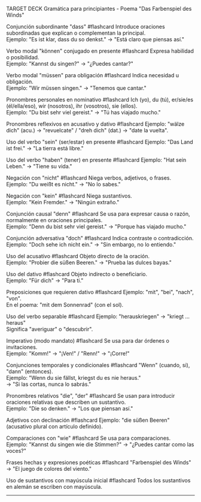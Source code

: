 TARGET DECK
Gramática para principiantes - Poema "Das Farbenspiel des Winds"

Conjunción subordinante "dass" #flashcard
Introduce oraciones subordinadas que explican o complementan la principal.  
Ejemplo: "Es ist klar, dass du so denkst." → "Está claro que piensas así."
<!--ID: 1748704395159-->


Verbo modal "können" conjugado en presente #flashcard
Expresa habilidad o posibilidad.  
Ejemplo: "Kannst du singen?" → "¿Puedes cantar?"
<!--ID: 1748704395199-->


Verbo modal "müssen" para obligación #flashcard
Indica necesidad u obligación.  
Ejemplo: "Wir müssen singen." → "Tenemos que cantar."
<!--ID: 1748704395244-->


Pronombres personales en nominativo #flashcard
Ich (yo), du (tú), er/sie/es (él/ella/eso), wir (nosotros), ihr (vosotros), sie (ellos).  
Ejemplo: "Du bist sehr viel gereist." → "Tú has viajado mucho."
<!--ID: 1748704395286-->


Pronombres reflexivos en acusativo y dativo #flashcard
Ejemplo: "wälze dich" (acu.) → "revuelcate" / "dreh dich" (dat.) → "date la vuelta".
<!--ID: 1748704395329-->


Uso del verbo "sein" (ser/estar) en presente #flashcard
Ejemplo: "Das Land ist frei." → "La tierra está libre."
<!--ID: 1748704395368-->


Uso del verbo "haben" (tener) en presente #flashcard
Ejemplo: "Hat sein Leben." → "Tiene su vida."
<!--ID: 1748704395411-->


Negación con "nicht" #flashcard
Niega verbos, adjetivos, o frases.  
Ejemplo: "Du weißt es nicht." → "No lo sabes."
<!--ID: 1748704395454-->


Negación con "kein" #flashcard
Niega sustantivos.  
Ejemplo: "Kein Fremder." → "Ningún extraño."
<!--ID: 1748704395495-->


Conjunción causal "denn" #flashcard
Se usa para expresar causa o razón, normalmente en oraciones principales.  
Ejemplo: "Denn du bist sehr viel gereist." → "Porque has viajado mucho."
<!--ID: 1748704395537-->


Conjunción adversativa "doch" #flashcard
Indica contraste o contradicción.  
Ejemplo: "Doch sehe ich nicht ein." → "Sin embargo, no lo entiendo."
<!--ID: 1748704395580-->


Uso del acusativo #flashcard
Objeto directo de la oración.  
Ejemplo: "Probier die süßen Beeren." → "Prueba las dulces bayas."
<!--ID: 1748704395618-->


Uso del dativo #flashcard
Objeto indirecto o beneficiario.  
Ejemplo: "Für dich" → "Para ti."
<!--ID: 1748704395663-->


Preposiciones que requieren dativo #flashcard
Ejemplo: "mit", "bei", "nach", "von".  
En el poema: "mit dem Sonnenrad" (con el sol).
<!--ID: 1748704395703-->


Uso del verbo separable #flashcard
Ejemplo: "herauskriegen" → "kriegt ... heraus"  
Significa "averiguar" o "descubrir".
<!--ID: 1748704395743-->


Imperativo (modo mandato) #flashcard
Se usa para dar órdenes o invitaciones.  
Ejemplo: "Komm!" → "¡Ven!" / "Renn!" → "¡Corre!"
<!--ID: 1748704395790-->


Conjunciones temporales y condicionales #flashcard
"Wenn" (cuando, si), "dann" (entonces).  
Ejemplo: "Wenn du sie fällst, kriegst du es nie heraus."  
→ "Si las cortas, nunca lo sabrás."
<!--ID: 1748704395830-->


Pronombres relativos "die", "der" #flashcard
Se usan para introducir oraciones relativas que describen un sustantivo.  
Ejemplo: "Die so denken." → "Los que piensan así."
<!--ID: 1748704395874-->


Adjetivos con declinación #flashcard
Ejemplo: "die süßen Beeren" (acusativo plural con artículo definido).
<!--ID: 1748704395916-->


Comparaciones con "wie" #flashcard
Se usa para comparaciones.  
Ejemplo: "Kannst du singen wie die Stimmen?" → "¿Puedes cantar como las voces?"
<!--ID: 1748704395956-->


Frases hechas y expresiones poéticas #flashcard
"Farbenspiel des Winds" → "El juego de colores del viento."
<!--ID: 1748704395998-->


Uso de sustantivos con mayúscula inicial #flashcard
Todos los sustantivos en alemán se escriben con mayúscula.
<!--ID: 1748704396040-->


---

